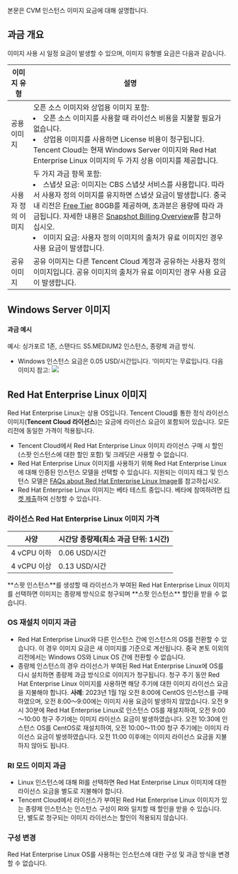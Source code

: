 본문은 CVM 인스턴스 이미지 요금에 대해 설명합니다.

## 과금 개요
이미지 사용 시 일정 요금이 발생할 수 있으며, 이미지 유형별 요금은 다음과 같습니다.
<table class="tg">
<thead>
  <tr>
    <th width="10%">이미지 유형</th>
    <th width="90%">설명</th>
  </tr>
</thead>
<tbody>
  <tr>
    <td class="tg-0pky">공용 이미지</td>
    <td class="tg-0pky">오픈 소스 이미지와 상업용 이미지 포함: <br><li>오픈 소스 이미지를 사용할 때 라이선스 비용을 지불할 필요가 없습니다. </li><li>상업용 이미지를 사용하면 License 비용이 청구됩니다. Tencent Cloud는 현재 Windows Server 이미지와 Red Hat Enterprise Linux 이미지의 두 가지 상용 이미지를 제공합니다. </td></li>
  </tr>
  <tr>
    <td class="tg-0pky">사용자 정의 이미지</td>
    <td class="tg-0pky">두 가지 과금 항목 포함: <br><li>스냅샷 요금: 이미지는 CBS 스냅샷 서비스를 사용합니다. 따라서 사용자 정의 이미지를 유지하면 스냅샷 요금이 발생합니다. 중국 내 리전은 <a href="https://intl.cloud.tencent.com/document/product/362/32415">Free Tier</a> 80GB를 제공하며, 초과분은 용량에 따라 과금됩니다. 자세한 내용은 <a href="https://intl.cloud.tencent.com/document/product/362/32415">Snapshot Billing Overview</a>를 참고하십시오. </li><li>이미지 요금: 사용자 정의 이미지의 출처가 유료 이미지인 경우 사용 요금이 발생합니다. </li></td>
  </tr>
  <tr>
    <td class="tg-0pky">공유 이미지</td>
    <td class="tg-0pky">공유 이미지는 다른 Tencent Cloud 계정과 공유하는 사용자 정의 이미지입니다. 공유 이미지의 출처가 유료 이미지인 경우 사용 요금이 발생합니다. </td>
  </tr>
</tbody>
</table>

<span id="redhat"></span>

## Windows Server 이미지
#### 과금 예시

예시: 싱가포르 1존, 스탠다드 S5.MEDIUM2 인스턴스, 종량제 과금 방식.
- Windows 인스턴스 요금은 0.05 USD/시간입니다. ‘이미지’는 무료입니다. 다음 이미지 참고:
![](https://qcloudimg.tencent-cloud.cn/raw/af8b0002847ce5f1542a90a1990e27ce.png)


## Red Hat Enterprise Linux 이미지 
Red Hat Enterprise Linux는 상용 OS입니다. Tencent Cloud를 통한 정식 라이선스 이미지(**Tencent Cloud 라이선스**)는 요금에 라이선스 요금이 포함되어 있습니다. 모든 리전에 동일한 가격이 적용됩니다.
<dx-alert infotype="explain" title="">
- Tencent Cloud에서 Red Hat Enterprise Linux 이미지 라이선스 구매 시 할인(스팟 인스턴스에 대한 할인 포함) 및 크레딧은 사용할 수 없습니다.
- Red Hat Enterprise Linux 이미지를 사용하기 위해 Red Hat Enterprise Linux에 대해 인증된 인스턴스 모델을 선택할 수 있습니다. 지원되는 이미지 태그 및 인스턴스 모델은 [FAQs about Red Hat Enterprise Linux Image](https://www.tencentcloud.com/document/product/213/55135)를 참고하십시오.
- Red Hat Enterprise Linux 이미지는 베타 테스트 중입니다. 베타에 참여하려면 [티켓 제출](https://console.intl.cloud.tencent.com/workorder/category)하여 신청할 수 있습니다.
</dx-alert>

### 라이선스 Red Hat Enterprise Linux 이미지 가격

| 사양 | 시간당 종량제(최소 과금 단위: 1시간)|
|---------|---------|
| 4 vCPU 이하 | 0.06 USD/시간 |
| 4 vCPU 이상 | 0.13 USD/시간 |

<dx-alert infotype="explain" title="">
**스팟 인스턴스**를 생성할 때 라이선스가 부여된 Red Hat Enterprise Linux 이미지를 선택하면 이미지는 종량제 방식으로 청구되며 **스팟 인스턴스** 할인을 받을 수 없습니다.
</dx-alert>

### OS 재설치 이미지 과금
- Red Hat Enterprise Linux와 다른 인스턴스 간에 인스턴스의 OS를 전환할 수 있습니다. 이 경우 이미지 요금은 새 이미지를 기준으로 계산됩니다. 중국 본토 이외의 리전에서는 Windows OS와 Linux OS 간에 전환할 수 없습니다.
- 종량제 인스턴스의 경우 라이선스가 부여된 Red Hat Enterprise Linux에 OS를 다시 설치하면 종량제 과금 방식으로 이미지가 청구됩니다. 청구 주기 동안 Red Hat Enterprise Linux 이미지를 사용하면 해당 주기에 대한 이미지 라이선스 요금을 지불해야 합니다.
**사례**:
2023년 1월 1일 오전 8:00에 CentOS 인스턴스를 구매하였으며, 오전 8:00～9:00에는 이미지 사용 요금이 발생하지 않았습니다. 오전 9시 30분에 Red Hat Enterprise Linux로 인스턴스 OS를 재설치하여, 오전 9:00～10:00 청구 주기에는 이미지 라이선스 요금이 발생하였습니다. 오전 10:30에 인스턴스 OS를 CentOS로 재설치하여, 오전 10:00～11:00 청구 주기에는 이미지 라이선스 요금이 발생하였습니다. 오전 11:00 이후에는 이미지 라이선스 요금을 지불하지 않아도 됩니다.

### RI 모드 이미지 과금
- Linux 인스턴스에 대해 RI를 선택하면 Red Hat Enterprise Linux 이미지에 대한 라이선스 요금을 별도로 지불해야 합니다.
- Tencent Cloud에서 라이선스가 부여된 Red Hat Enterprise Linux 이미지가 있는 종량제 인스턴스는 인스턴스 구성이 RI와 일치할 때 할인을 받을 수 있습니다. 단, 별도로 청구되는 이미지 라이선스는 할인이 적용되지 않습니다.


### 구성 변경

Red Hat Enterprise Linux OS를 사용하는 인스턴스에 대한 구성 및 과금 방식을 변경할 수 없습니다.



